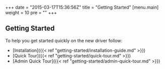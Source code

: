 +++
date = "2015-03-17T15:36:56Z"
title = "Getting Started"
[menu.main]
  weight = 10
  pre = "<i class='fa fa-road'></i>"
+++

## Getting Started

To help you get started quickly on the new driver follow:

  * [Installation]({{< ref "getting-started/installation-guide.md" >}})
  * [Quick Tour]({{< ref "getting-started/quick-tour.md" >}})
  * [Admin Quick Tour]({{< ref "getting-started/admin-quick-tour.md" >}})
